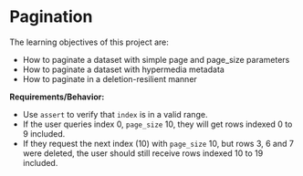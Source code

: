 # Pagination

The learning objectives of this project are:

- How to paginate a dataset with simple page and page_size parameters
- How to paginate a dataset with hypermedia metadata
- How to paginate in a deletion-resilient manner
 
**Requirements/Behavior:**
- Use `assert` to verify that `index` is in a valid range.
- If the user queries index 0, `page_size` 10, they will get rows indexed 0 to 9 included.
- If they request the next index (10) with `page_size` 10, but rows 3, 6 and 7 were deleted, the user should still receive rows indexed 10 to 19 included.